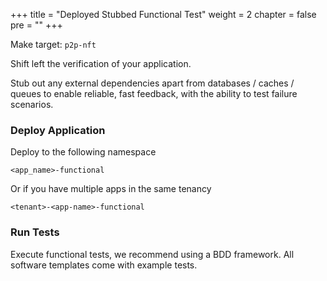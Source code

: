 +++
title = "Deployed Stubbed Functional Test"
weight = 2
chapter = false
pre = ""
+++

Make target: `p2p-nft`

Shift left the verification of your application.

Stub out any external dependencies apart from databases / caches / queues to enable reliable, fast feedback, with
the ability to test failure scenarios.

### Deploy Application

Deploy to the following namespace

```<app_name>-functional```

 Or if you have multiple apps in the same tenancy

```<tenant>-<app-name>-functional```

### Run Tests

Execute functional tests, we recommend using a BDD framework. All software templates come with example tests.






